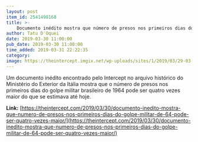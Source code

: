 ```yaml
---
layout: post
item_id: 2541498168
title: >-
    Documento inédito mostra que número de presos nos primeiros dias do golpe militar de 64 pode ser quatro vezes maior
author: Tatu D'Oquei
date: 2019-03-30 11:00:00
pub_date: 2019-03-30 11:00:00
time_added: 2019-03-31 22:22:35
category: 
image: https://theintercept.imgix.net/wp-uploads/sites/1/2019/03/29-03-19-20-miil-presos-1553894734.jpg?auto=compress%2Cformat&q=90&fit=crop&w=1200&h=800
---
```


Um documento inédito encontrado pelo Intercept no arquivo histórico do Ministério do Exterior da Itália mostra que o número de presos nos primeiros dias do golpe militar brasileiro de 1964 pode ser quatro vezes maior do que se estimava até hoje.

**Link:** [https://theintercept.com/2019/03/30/documento-inedito-mostra-que-numero-de-presos-nos-primeiros-dias-do-golpe-militar-de-64-pode-ser-quatro-vezes-maior/](https://theintercept.com/2019/03/30/documento-inedito-mostra-que-numero-de-presos-nos-primeiros-dias-do-golpe-militar-de-64-pode-ser-quatro-vezes-maior/)

